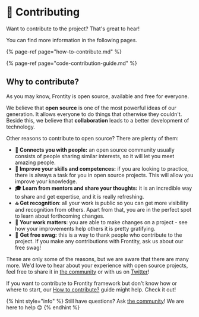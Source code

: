 # 👏 Contributing

Want to contribute to the project? That's great to hear!

You can find more information in the following pages.

{% page-ref page="how-to-contribute.md" %}

{% page-ref page="code-contribution-guide.md" %}

## Why to contribute?

As you may know, Frontity is open source, available and free for everyone.

We believe that **open source** is one of the most powerful ideas of our generation. It allows everyone to do things that otherwise they couldn't. Beside this, we believe that **collaboration** leads to a better development of technology.

Other reasons to contribute to open source? There are plenty of them:

* **👥 Connects you with people:** an open source community usually consists of people sharing similar interests, so it will let you meet amazing people.
* **💪 Improve your skills and competences:** if you are looking to practice, there is always a task for you in open source projects. This will allow you improve your knowledge.
* **🎓 Learn from mentors and share your thoughts:** it is an incredible way to share and get expertise, and it is really refreshing.
* **🔝 Get recognition**: all your work is public so you can get more visibility and recognition from others. Apart from that, you are in the perfect spot to learn about forthcoming changes.
* **👏 Your work matters**: you are able to make changes on a project - see how your improvements help others it is pretty gratifying. 
* 🎁 **Get free swag:** this is a way to thank people who contribute to the project. If you make any contributions with Frontity, ask us about our free swag!

These are only some of the reasons, but we are aware that there are many more. We'd love to hear about your experience with open source projects, feel free to share it in [the community](https://community.frontity.org/c/community) or with us on [Twitter](https://twitter.com/frontity)!

If you want to contribute to Frontity framework but don't know how or where to start, our [How to contribute?](how-to-contribute.md) guide might help. Check it out!

{% hint style="info" %}
Still have questions? Ask [the community](https://community.frontity.org/)! We are here to help 😊
{% endhint %}

